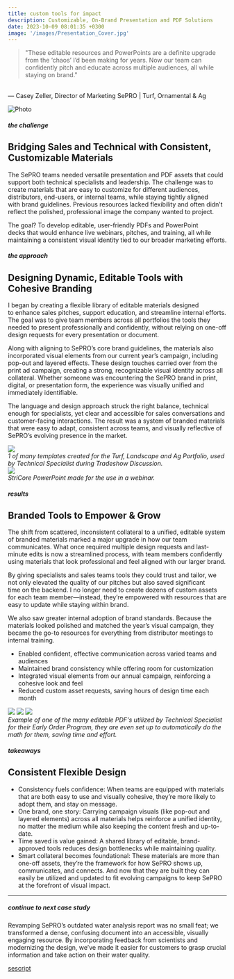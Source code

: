 ```yaml
---
title: custom tools for impact
description: Customizable, On-Brand Presentation and PDF Solutions
date: 2023-10-09 08:01:35 +0300
image: '/images/Presentation_Cover.jpg'
---
```


>"These editable resources and PowerPoints are a definite upgrade from the ‘chaos’ I’d been making for years. Now our team can confidently pitch and educate across multiple audiences, all while staying on brand."<br>
<br>
— Casey Zeller, Director of Marketing SePRO | Turf, Ornamental & Ag

![Photo](/images/Presentation_FullPage.png#wide)

##### the challenge
## Bridging Sales and Technical with Consistent, Customizable Materials

The SePRO teams needed versatile presentation and PDF assets that could support both technical specialists and leadership. The challenge was to create materials that are easy to customize for different audiences, distributors, end-users, or internal teams, while staying tightly aligned with brand guidelines. Previous resources lacked flexibility and often didn’t reflect the polished, professional image the company wanted to project.

The goal? To develop editable, user-friendly PDFs and PowerPoint decks that would enhance live webinars, pitches, and training, all while maintaining a consistent visual identity tied to our broader marketing efforts.

##### the approach
## Designing Dynamic, Editable Tools with Cohesive Branding

I began by creating a flexible library of editable materials designed to enhance sales pitches, support education, and streamline internal efforts. The goal was to give team members across all portfolios the tools they needed to present professionally and confidently, without relying on one-off design requests for every presentation or document.

Along with aligning to SePRO’s core brand guidelines, the materials also incorporated visual elements from our current year’s campaign, including pop-out and layered effects. These design touches carried over from the print ad campaign, creating a strong, recognizable visual identity across all collateral. Whether someone was encountering the SePRO brand in print, digital, or presentation form, the experience was visually unified and immediately identifiable.

The language and design approach struck the right balance, technical enough for specialists, yet clear and accessible for sales conversations and customer-facing interactions. The result was a system of branded materials that were easy to adapt, consistent across teams, and visually reflective of SePRO’s evolving presence in the market.

<div class="page__gallery__wrapper">
  <div class="page__gallery__images">
    <img src= /images/Ag_Template.jpg loading="lazy">
  </div>
  <em>1 of many templates created for the Turf, Landscape and Ag Portfolio, used by Technical Specialist during Tradeshow Discussion.</em>
</div>

<div class="page__gallery__wrapper">
  <div class="page__gallery__images">
    <img src= /images/Core_Template.jpg loading="lazy">
  </div>
  <em>StriCore PowerPoint made for the use in a webinar.</em>
</div>


##### results
## Branded Tools to Empower & Grow

The shift from scattered, inconsistent collateral to a unified, editable system of branded materials marked a major upgrade in how our team communicates. What once required multiple design requests and last-minute edits is now a streamlined process, with team members confidently using materials that look professional and feel aligned with our larger brand.

By giving specialists and sales teams tools they could trust and tailor, we not only elevated the quality of our pitches but also saved significant time on the backend. I no longer need to create dozens of custom assets for each team member—instead, they’re empowered with resources that are easy to update while staying within brand.

We also saw greater internal adoption of brand standards. Because the materials looked polished and matched the year’s visual campaign, they became the go-to resources for everything from distributor meetings to internal training.
* Enabled confident, effective communication across varied teams and audiences
* Maintained brand consistency while offering room for customization
* Integrated visual elements from our annual campaign, reinforcing a cohesive look and feel
* Reduced custom asset requests, saving hours of design time each month

<div class="page__gallery__wrapper">
  <div class="page__gallery__images">
    <img src= /images/Edit_1.png loading="lazy">
    <img src= /images/Edit_2.png loading="lazy">
    <img src= /images/Edit_3.png loading="lazy">
  </div>
  <em>Example of one of the many editable PDF's utilized by Technical Specialist for their Early Order Program, they are even set up to automatically do the math for them, saving time and effort.</em>
</div>

##### takeaways
## Consistent Flexible Design

* Consistency fuels confidence: When teams are equipped with materials that are both easy to use and visually cohesive, they’re more likely to adopt them, and stay on message.
* One brand, one story: Carrying campaign visuals (like pop-out and layered elements) across all materials helps reinforce a unified identity, no matter the medium while also keeping the content fresh and up-to-date.
* Time saved is value gained: A shared library of editable, brand-approved tools reduces design bottlenecks while maintaining quality.
* Smart collateral becomes foundational: These materials are more than one-off assets, they’re the framework for how SePRO shows up, communicates, and connects. And now that they are built they can easily be utilized and updated to fit evolving campaigns to keep SePRO at the forefront of visual impact. 


---

##### continue to next case study
Revamping SePRO’s outdated water analysis report was no small feat; we transformed a dense, confusing document into an accessible, visually engaging resource. By incorporating feedback from scientists and modernizing the design, we’ve made it easier for customers to grasp crucial information and take action on their water quality.

<a href="https://keilub.com/projects/4-script/">sescript</a>
